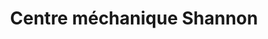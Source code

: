 ---
title: "Centre méchanique Shannon"
url: /shannon/centre-mechanique-shannon/
shop: Autowerkstatt
---